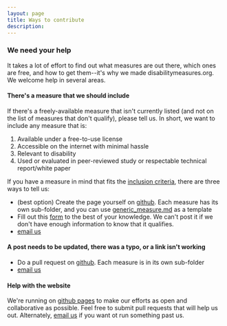 ```yaml
---
layout: page
title: Ways to contribute
description:
---
```


### We need your help
It takes a lot of effort to find out what measures are out there, which ones are free, and how to get them--it's why we made disabilitymeasures.org.  We welcome help in several areas. 

#### There's a measure that we should include
If there's a freely-available measure that isn't currently listed (and not on the list of measures that don't qualify), please tell us.  In short, we want to include any measure that is:  
  1.  Available under a free-to-use license  
  2.  Accessible on the internet with minimal hassle  
  3.  Relevant to disability   
  4.  Used or evaluated in peer-reviewed study or respectable technical report/white paper  

If you have a measure in mind that fits the [inclusion criteria](https://mjmaenner.github.io/disabilitymeasures/criteria), there are three ways to tell us:  
*  (best option) Create the page yourself on [github](https://github.com/mjmaenner/disabilitymeasures). Each measure has its own sub-folder, and you can use [generic_measure.md](https://github.com/mjmaenner/disabilitymeasures/blob/gh-pages/generic_measure.md) as a template 
*  Fill out this [form](https://docs.google.com/forms/d/1t1tDr09eW1zcmMjHf5aa6-RcL7hlP4a2kAlKh82ZnA8/viewform) to the best of your knowledge. We can't post it if we don't have enough information to know that it qualifies.
*  [email us](https://mjmaenner.github.io/disabilitymeasures/contact)

#### A post needs to be updated, there was a typo, or a link isn't working
*  Do a pull request on [github](https://github.com/mjmaenner/disabilitymeasures). Each measure is in its own sub-folder
*  [email us](https://mjmaenner.github.io/disabilitymeasures/contact)

#### Help with the website
We're running on [github pages](pages.github.com) to make our efforts as open and collaborative as possible. Feel free to submit pull requests that will help us out.  Alternately, [email us](https://mjmaenner.github.io/disabilitymeasures/contact) if you want ot run something past us.

